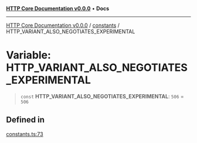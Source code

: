 [**HTTP Core Documentation v0.0.0**](../../README.md) • **Docs**

***

[HTTP Core Documentation v0.0.0](../../modules.md) / [constants](../README.md) / HTTP\_VARIANT\_ALSO\_NEGOTIATES\_EXPERIMENTAL

# Variable: HTTP\_VARIANT\_ALSO\_NEGOTIATES\_EXPERIMENTAL

> `const` **HTTP\_VARIANT\_ALSO\_NEGOTIATES\_EXPERIMENTAL**: `506` = `506`

## Defined in

[constants.ts:73](https://github.com/stonemjs/http-core/blob/3497087dac965583296f5092cd519a9aa0728373/src/constants.ts#L73)
